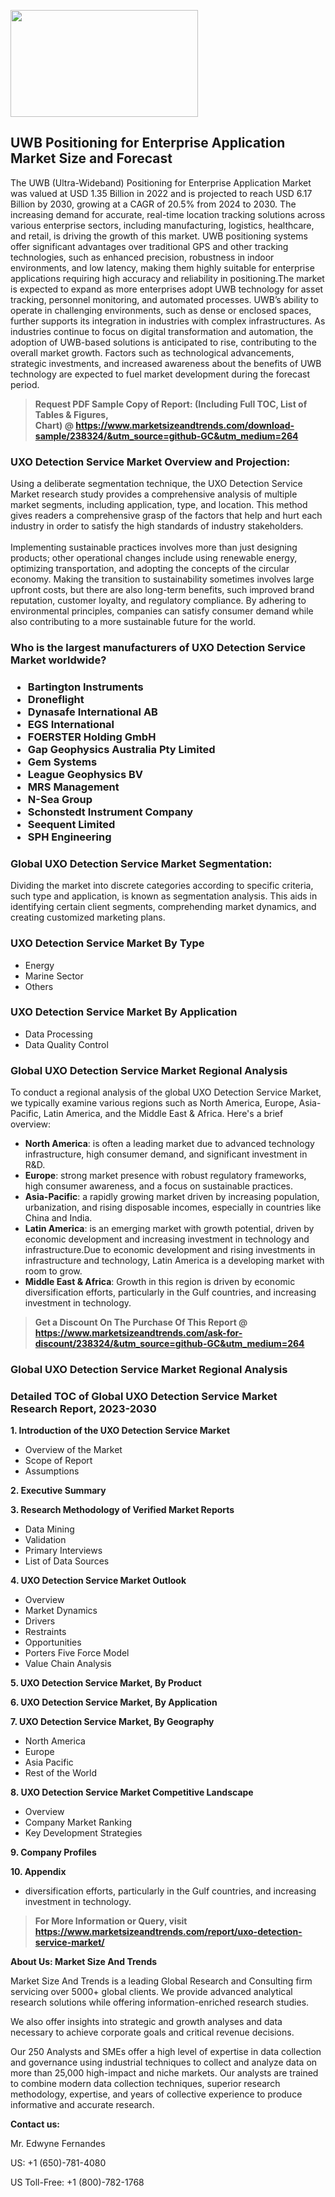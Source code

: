 <p><img class="alignnone size-medium wp-image-20088" src="https://ffe5etoiles.com/wp-content/uploads/2024/12/MST1-300x171.png" alt="" width="300" height="171" /></p><h2>UWB Positioning for Enterprise Application Market Size and Forecast</h2><p>The UWB (Ultra-Wideband) Positioning for Enterprise Application Market was valued at USD 1.35 Billion in 2022 and is projected to reach USD 6.17 Billion by 2030, growing at a CAGR of 20.5% from 2024 to 2030. The increasing demand for accurate, real-time location tracking solutions across various enterprise sectors, including manufacturing, logistics, healthcare, and retail, is driving the growth of this market. UWB positioning systems offer significant advantages over traditional GPS and other tracking technologies, such as enhanced precision, robustness in indoor environments, and low latency, making them highly suitable for enterprise applications requiring high accuracy and reliability in positioning.The market is expected to expand as more enterprises adopt UWB technology for asset tracking, personnel monitoring, and automated processes. UWB’s ability to operate in challenging environments, such as dense or enclosed spaces, further supports its integration in industries with complex infrastructures. As industries continue to focus on digital transformation and automation, the adoption of UWB-based solutions is anticipated to rise, contributing to the overall market growth. Factors such as technological advancements, strategic investments, and increased awareness about the benefits of UWB technology are expected to fuel market development during the forecast period.</p></p><blockquote id="" class=""><strong>Request PDF Sample Copy of Report: (Including Full TOC, List of Tables &amp; Figures, Chart)&nbsp;@&nbsp;<strong><a href="https://www.marketsizeandtrends.com/download-sample/238324/&utm_source=github-GC&utm_medium=264" target="_blank">https://www.marketsizeandtrends.com/download-sample/238324/&utm_source=github-GC&utm_medium=264</a></strong></strong></blockquote><h3 id="" class="">UXO Detection Service Market&nbsp;Overview and Projection:</h3><p id="" class="">Using a deliberate segmentation technique, the UXO Detection Service Market research study provides a comprehensive analysis of multiple market segments, including application, type, and location. This method gives readers a comprehensive grasp of the factors that help and hurt each industry in order to satisfy the high standards of industry stakeholders. <br /> <br />Implementing sustainable practices involves more than just designing products; other operational changes include using renewable energy, optimizing transportation, and adopting the concepts of the circular economy. Making the transition to sustainability sometimes involves large upfront costs, but there are also long-term benefits, such improved brand reputation, customer loyalty, and regulatory compliance. By adhering to environmental principles, companies can satisfy consumer demand while also contributing to a more sustainable future for the world.</p><h3 id="" class="">Who is the largest manufacturers of&nbsp;UXO Detection Service Market worldwide?</h3><h3 class=""><p><ul><li>Bartington Instruments </li><li> Droneflight </li><li> Dynasafe International AB </li><li> EGS International </li><li> FOERSTER Holding GmbH </li><li> Gap Geophysics Australia Pty Limited </li><li> Gem Systems </li><li> League Geophysics BV </li><li> MRS Management </li><li> N-Sea Group </li><li> Schonstedt Instrument Company </li><li> Seequent Limited </li><li> SPH Engineering</li></ul></p></h3><h3 id="" class="">Global&nbsp;UXO Detection Service Market Segmentation:</h3><p id="" class="">Dividing the market into discrete categories according to specific criteria, such type and application, is known as segmentation analysis. This aids in identifying certain client segments, comprehending market dynamics, and creating customized marketing plans.</p><h3 id="" class="">UXO Detection Service Market&nbsp;By Type</h3><p><p><ul><li>Energy</li><li> Marine Sector</li><li> Others</p></li></ul></p></p><h3 id="" class="">UXO Detection Service Market&nbsp;By Application</h3><p class=""><p><ul><li>Data Processing</li><li> Data Quality Control</li></ul></p></p><h3 id="" class="">Global UXO Detection Service Market Regional Analysis</h3><p id="" class="">To conduct a regional analysis of the global UXO Detection Service Market, we typically examine various regions such as North America, Europe, Asia-Pacific, Latin America, and the Middle East &amp; Africa. Here's a brief overview:</p><ul><li><strong>North America</strong>: is often a leading market due to advanced technology infrastructure, high consumer demand, and significant investment in R&amp;D.</li><li><strong>Europe</strong>: strong market presence with robust regulatory frameworks, high consumer awareness, and a focus on sustainable practices.</li><li><strong>Asia-Pacific</strong>: a rapidly growing market driven by increasing population, urbanization, and rising disposable incomes, especially in countries like China and India.</li><li><strong>Latin America</strong>: is an emerging market with growth potential, driven by economic development and increasing investment in technology and infrastructure.Due to economic development and rising investments in infrastructure and technology, Latin America is a developing market with room to grow.</li><li><strong>Middle East &amp; Africa</strong>: Growth in this region is driven by economic diversification efforts, particularly in the Gulf countries, and increasing investment in technology.</li></ul><blockquote id="" class=""><strong>Get a Discount On The Purchase Of This Report @ <strong><a href="https://www.marketsizeandtrends.com/ask-for-discount/238324/&utm_source=github-GC&utm_medium=264" target="_blank">https://www.marketsizeandtrends.com/ask-for-discount/238324/&utm_source=github-GC&utm_medium=264</a></strong></strong></blockquote><h3 id="" class="">Global UXO Detection Service Market Regional Analysis</h3><h3 id="" class="">Detailed TOC of Global UXO Detection Service Market Research Report, 2023-2030</h3><p id="" class=""><strong>1. Introduction of the UXO Detection Service Market</strong></p><ul><li>Overview of the Market</li><li>Scope of Report</li><li>Assumptions</li></ul><p id="" class=""><strong>2. Executive Summary</strong></p><p id="" class=""><strong>3. Research Methodology of Verified Market Reports</strong></p><ul><li>Data Mining</li><li>Validation</li><li>Primary Interviews</li><li>List of Data Sources</li></ul><p id="" class=""><strong>4. UXO Detection Service Market Outlook</strong></p><ul><li>Overview</li><li>Market Dynamics</li><li>Drivers</li><li>Restraints</li><li>Opportunities</li><li>Porters Five Force Model</li><li>Value Chain Analysis</li></ul><p id="" class=""><strong>5. UXO Detection Service Market, By Product</strong></p><p id="" class=""><strong>6. UXO Detection Service Market, By Application</strong></p><p id="" class=""><strong>7. UXO Detection Service Market, By Geography</strong></p><ul><li>North America</li><li>Europe</li><li>Asia Pacific</li><li>Rest of the World</li></ul><p id="" class=""><strong>8. UXO Detection Service Market Competitive Landscape</strong></p><ul><li>Overview</li><li>Company Market Ranking</li><li>Key Development Strategies</li></ul><p id="" class=""><strong>9. Company Profiles</strong></p><p id="" class=""><strong>10. Appendix</strong></p><ul><li>diversification efforts, particularly in the Gulf countries, and increasing investment in technology.</li></ul><blockquote id="" class=""><strong>For More Information or Query, visit <strong><strong><a href="https://www.marketsizeandtrends.com/report/uxo-detection-service-market/" target="_blank">https://www.marketsizeandtrends.com/report/uxo-detection-service-market/</a></strong></strong></strong></blockquote><p id="" class=""><strong>About Us: Market Size And Trends</strong></p><p id="" class="">Market Size And Trends is a leading Global Research and Consulting firm servicing over 5000+ global clients. We provide advanced analytical research solutions while offering information-enriched research studies.</p><p id="" class="">We also offer insights into strategic and growth analyses and data necessary to achieve corporate goals and critical revenue decisions.</p><p id="" class="">Our 250 Analysts and SMEs offer a high level of expertise in data collection and governance using industrial techniques to collect and analyze data on more than 25,000 high-impact and niche markets. Our analysts are trained to combine modern data collection techniques, superior research methodology, expertise, and years of collective experience to produce informative and accurate research.</p><p id="" class=""><strong>Contact us:</strong></p><p id="" class="">Mr. Edwyne Fernandes</p><p id="" class="">US: +1 (650)-781-4080</p><p id="" class="">US Toll-Free: +1 (800)-782-1768</p>
